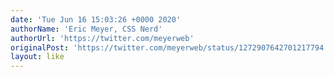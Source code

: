 ```yaml
---
date: 'Tue Jun 16 15:03:26 +0000 2020'
authorName: 'Eric Meyer, CSS Nerd'
authorUrl: 'https://twitter.com/meyerweb'
originalPost: 'https://twitter.com/meyerweb/status/1272907642701217794'
layout: like
---
```

